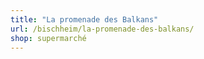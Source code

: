 ```yaml
---
title: "La promenade des Balkans"
url: /bischheim/la-promenade-des-balkans/
shop: supermarché
---
```

